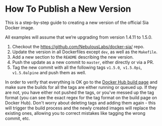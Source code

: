 # How To Publish a New Version

This is a step-by-step guide to creating a new version of the official Sia Docker image.

All examples will assume that we’re upgrading from version 1.4.11 to 1.5.0.

1. Checkout the https://github.com/NebulousLabs/docker-sia/ repo.
2. Update the version in all Dockerfiles except `dev`, as well as the `Makefile`.
3. Add a new section to the `README` describing the new version.
4. Push the update as a new commit to `master`, either directly or via a PR.
5. Tag the new commit with all the following tags `v1.5.0`,` v1.5.0pi`, 
`v1.5.0alpine` and push them as well.

In order to verify that everything is OK go to the
[Docker Hub build page](https://hub.docker.com/repository/docker/nebulouslabs/sia/builds) 
and make sure the builds for all the tags are either running or queued up. If 
they are not, you have either not pushed the tags, or you've messed up the tag 
format (you can see the exact regex for the tag format on the build page on 
Docker Hub). Don't worry about deleting tags and adding them again - this will
trigger the build process and the newly created images will replace the existing
ones, allowing you to correct mistakes like tagging the wrong commit, etc.

